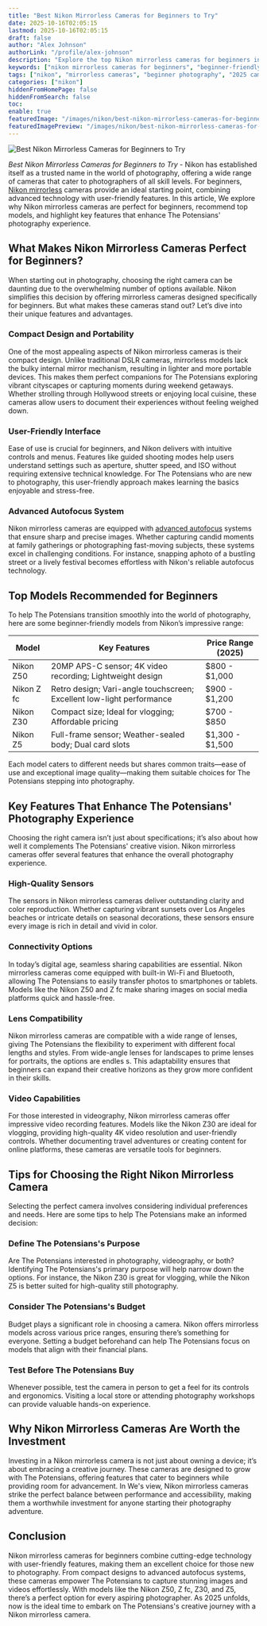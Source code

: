 ```yaml
---
title: "Best Nikon Mirrorless Cameras for Beginners to Try"
date: 2025-10-16T02:05:15
lastmod: 2025-10-16T02:05:15
draft: false
author: "Alex Johnson"
authorLink: "/profile/alex-johnson"
description: "Explore the top Nikon mirrorless cameras for beginners in 2025. Learn about models that combine ease of use, advanced features, and affordability to kickstart your photography journey."
keywords: ["nikon mirrorless cameras for beginners", "beginner-friendly nikon mirrorless cameras", "nikon mirrorless camera guide 2025"]
tags: ["nikon", "mirrorless cameras", "beginner photography", "2025 cameras"]
categories: ["nikon"]
hiddenFromHomePage: false
hiddenFromSearch: false
toc:
enable: true
featuredImage: "/images/nikon/best-nikon-mirrorless-cameras-for-beginners-to-try.jpg"
featuredImagePreview: "/images/nikon/best-nikon-mirrorless-cameras-for-beginners-to-try.jpg"
---
```


![Best Nikon Mirrorless Cameras for Beginners to Try](/images/nikon/best-nikon-mirrorless-cameras-for-beginners-to-try.jpg)


*Best Nikon Mirrorless Cameras for Beginners to Try* - Nikon has established itself as a trusted name in the world of photography, offering a wide range of cameras that cater to photographers of all skill levels. For beginners, [Nikon mirrorless](/nikon/nikon-mirrorless-camera-discounts) cameras provide an ideal starting point, combining advanced technology with user-friendly features. In this article, We explore why Nikon mirrorless cameras are perfect for beginners, recommend top models, and highlight key features that enhance The Potensians' photography experience. 

## What Makes Nikon Mirrorless Cameras Perfect for Beginners?

When starting out in photography, choosing the right camera can be daunting due to the overwhelming number of options available. Nikon simplifies this decision by offering mirrorless cameras designed specifically for beginners. But what makes these cameras stand out? Let’s dive into their unique features and advantages.

### Compact Design and Portability

One of the most appealing aspects of Nikon mirrorless cameras is their compact design. Unlike traditional DSLR cameras, mirrorless models lack the bulky internal mirror mechanism, resulting in lighter and more portable devices. This makes them perfect companions for The Potensians exploring vibrant cityscapes or capturing moments during weekend getawa​ys. Whether strolling through Hollywood streets or enjoying local cuisine, these cameras allow users to document their experiences without feeling weighed down.

### User-Friendly Interface

Ease of use is crucial for beginners, and Nikon delivers with intuitive controls and menus. Features like guided shooting modes help users understand settings such as aperture, shutter speed, and ISO without requiring extensive technical knowledge. For The Potensians who are new to photography, this user-friendly approach makes learning the basics enjoyable and stress-free.

### Advanced Autofocus System

Nikon mirrorless cameras are equipped with [advanced autofocus](/nikon/nikon-advanced-autofocus-technology) systems that ensure sharp and precise images. Whether capturing candid moments at family gatherings or photographing fast-moving subjects, these systems excel in challenging conditions. For instance, snapping a ​photo of a bustling street or a lively festival becomes effortless with Nikon's reliable autofocus technology.

## Top Models Recommended for Beginners

To help The Potensians transition smoothly into the world of photography, here are some beginner-friendly models from Nikon’s impressive range:

<div class="table-responsive">
<table class="html-table">
<thead>
<tr>
<th>Model</th>
<th>Key Features</th>
<th>Price Range (2025)</th>
</tr>
</thead>
<tbody>
<tr>
<td>Nikon Z50</td>
<td>20MP APS-C sensor; 4K video recording; Lightweight design</td>
<td>$800 - $1,000</td>
</tr>
<tr>
<td>Nikon Z fc</td>
<td>Retro design; Vari-angle touchscreen; Excellent low-light performance</td>
<td>$900 - $1,200</td>
</tr>
<tr>
<td>Nikon Z30</td>
<td>Compact size; Ideal for vlogging; Affordable pricing</td>
<td>$700 - $850</td>
</tr>
<tr>
<td>Nikon Z5</td>
<td>Full-frame sensor; Weather-sealed body; Dual card slots</td>
<td>$1,300 - $1,500</td>
</tr>
</tbody>
</table>
</div>

Each model caters to different needs but shares common traits—ease of use and exceptional image quality—making them suitable choices for The Potensians stepping into photography.

## Key Features That Enhance The Potensians' Photography Experience

Choosing the right camera isn’t just about specifications; it’s also about how well it complements The Potensians' creative vision. Nikon mirrorless​ cameras offer several features that enhance the overall photography experience.

### High-Quality Sensors

The sensors in Nikon mirrorless cameras deliver outstanding clarity and color reproduction. Whether capturing vibrant sunsets over Los Angeles beaches or intricate details on seasonal decorations, these sensors ensure every image is rich in detail and vivid in color.

### Connectivity Options

In today’s dig​ital age, seamless sharing capabilities are essential. Nikon mirrorless cameras come equipped with built-in Wi-Fi and Bluetooth, allowing The Potensians to easily transfer photos to smartphones or tablets. Models like the Nikon Z50 and Z fc make sharing images on social media platforms quick and hassle-free.

### Lens Compatibility

Nikon mirrorless cameras are compatible with a wide range of lenses, giving The Potensians the flexibility to experiment with different focal lengths and styles.  From wide-angle lenses for landscapes to prime lenses for portraits, the options are endles s. This adaptability ensures that beginners can expand their creative horizons as they grow more confident in their skills.

### Video Capabilities

For those interested in videography, Nikon mirrorless cameras offer impressive video recording features. Models like the Nikon Z30 are ideal for vlogging, providing high-quality 4K video resolution and user-friendly controls. Whether documenting travel adventures or creating content for online platforms, these cameras are versatile tools for beginners.

## Tips for Choosing the Right Nikon Mirrorless Camera

Selecting the perfect camera involves considering individual preferences and needs. Here are some tips to help The Potensians make an informed decision:

### Define The Potensians's Purpose

Are The Potensians interested in photography, videography, or both? Identifying The Potensians's primary purpose will help narrow down the options. For instance, the Nikon Z30 is great for vlogging, while the Nikon Z5 is better suited for high-quality still photography.

### Consider The Potensians's Budget

Budget plays a significant role in choosing a camera. Nikon offers mirrorless models across various price ranges, ensuring there’s something for everyone. Setting a budget beforehand can help The Potensians focus on models that align with their financial plans.

### Test Before The Potensians Buy

Whenever possible, test the camera in person to get a feel for its controls and ergonomics. Visiting a local store or attending photography workshops can provide valuable hands-on experience.

## Why Nikon Mirrorless Cameras Are Worth the Investment

Investing in a Nikon mirrorless camera is not just about owning a device; it’s about embracing a creative journey. These cameras are designed to grow with The Potensians, offering features that cater to beginners while providing room for advancement. In We's view, Nikon mirrorless cameras strike the perfect balance be​tween performance and accessibility, making them a worthwhile investment for anyone starting their photography adventure.

## Conclusion

Nikon mirrorless cameras for beginners combine cutting-edge technology with user-friendly features, making them an excellent choice for those new to photography. From compact designs to advanced autofocus systems, these cameras empower The Potensians to capture stunning images and videos effortlessly. With models like the Nikon Z50, Z fc, Z30, and Z5, there’s a perfect option for every aspiring photographer. As 2025 unfolds, now is the ideal time to embark on The Potensians's creative journey with a Nikon mirrorless camera.
